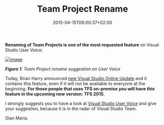 ﻿---
title: "Team Project Rename"
description: ""
date: 2015-04-15T06:00:37+02:00
draft: false
tags: [VSO]
categories: [Visual Studio,Visual Studio ALM]
---
 **Renaming of Team Projects is one of the most requested feature** on Visual Studio User Voice:

[![image](http://www.codewrecks.com/blog/wp-content/uploads/2015/04/image_thumb.png "image")](http://www.codewrecks.com/blog/wp-content/uploads/2015/04/image.png)

 ***Figure 1***: *Team Project rename suggestion on User Voice*

Today, Brian Harry announced [new Visual Studio Online Update](http://blogs.msdn.com/b/bharry/archive/2015/04/13/vs-online-update-april-10th.aspx) and it contains this feature, even if it will not be available to everyone at the beginning.  **For those people that uses TFS on-premise you will have this feature in the upcoming new version: TFS 2015**.

I strongly suggests you to have a look at [Visual Studio User Voice](https://visualstudio.uservoice.com/forums/121579-visual-studio) and give your suggestion, because it is in the radar of Visual Studio Team.

Gian Maria.
